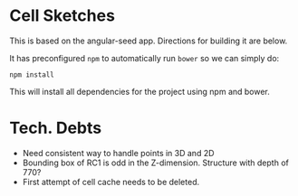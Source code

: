 # Cell Sketches

This is based on the angular-seed app. Directions for building it are below.

It has preconfigured `npm` to automatically run `bower` so we can simply do:

```
npm install
```

This will install all dependencies for the project using npm and bower.

# Tech. Debts

* Need consistent way to handle points in 3D and 2D
* Bounding box of RC1 is odd in the Z-dimension. Structure with depth of 770?
* First attempt of cell cache needs to be deleted.